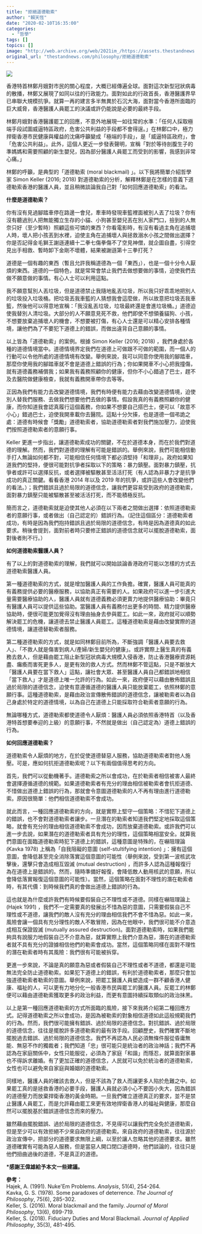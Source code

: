```yaml
---
title: "拒絕道德勒索"
author: "賴天恆"
date: "2020-02-10T16:35:00"
categories:
  - "哲學"
tags: []
topics: []
image: "http://web.archive.org/web/2021im_/https://assets.thestandnews.com/media/photos/777-03_nLL0O_J1hKfh3.png"
original_url: "thestandnews.com/philosophy/拒絕道德勒索"
---
```

![](http://web.archive.org/web/2021im_/https://assets.thestandnews.com/media/photos/777-03_nLL0O_J1hKfh3.png)

香港特首林鄭月娥對市民的關心程度，大概已經傳遍全球。面對這次新型冠狀病毒的散播，林鄭又展現了如同以往的行政能力。面對如此的行政首長，香港醫護界早已串聯大規模抗爭。就算一再的建言多半無異於石沉大海，面對當今香港所面臨的巨大威脅，香港醫護人員罷工的決議或許仍能說是必要的最終手段。

林鄭月娥對香港醫護罷工的回應，不意外地展現一如往常的水準：「任何人採取極端手段試圖威逼特區政府，危害公共利益的手段都不會得逞。」在林鄭口中，極力捍衛香港市民健康與權益的沈痛呼籲變成「極端的手段」，是「威逼特區政府」，會「危害公共利益」。此外，這個人更近一步發表聲明，宣稱「對於等待剖腹生子的準媽媽和需要照顧的新生嬰兒，因為部分醫護人員罷工而受到的影響，我感到非常心痛。」

林鄭的呼籲，是典型的「道德勒索 (moral blackmail) 」。以下我將簡單介紹哲學家 Simon Keller (2016; 2018) 對道德勒索的分析，解釋林鄭是在怎樣的意義下道德勒索香港的醫護人員，並且稍微談論我自己對「如何回應道德勒索」的看法。

**什麼是道德勒索？**

你有沒有見過腳踏車停在路邊一會兒，牽車時發現車籃裡面被別人丟了垃圾？你有沒有聽過別人把無能獨立生存的小貓、小狗甚至嬰兒丟在別人家門口，撿到的人無奈只好（至少暫時）照顧這些可憐的東西？你看電影時，有沒有看過主角在追捕壞人時，壞人把小孩丟到水裡，迫使主角在追捕壞人與拯救溺水小孩之間做出選擇？你是否記得金毛獅王謝遜連續十二拳七傷拳傷不了空見神僧，就企圖自盡，引得空見出手相救、暫時卸下金剛不壞體，結果被謝遜第十三拳打死？

道德是一個有趣的東西（暫且允許我稱道德為一個「東西」），也是一個十分令人厭煩的東西。道德的一個特色，就是常常會禁止我們去做想要做的事情，迫使我們去做不願意做的事情。有心人士可以利用這點。

我不願意幫別人丟垃圾，但是道德禁止我隨地亂丟垃圾，所以我只好乖乖地把別人的垃圾投入垃圾桶。把垃圾丟我車籃的人猜想我會這麼做，所以故意把垃圾丟我車籃，然後他可以得意地宣稱：「我沒亂丟垃圾，垃圾最終還是會進垃圾桶。」道德迫使我替別人清垃圾。大部分的人不願意見死不救，他們即使不想領養貓狗、小孩，不想要放棄追捕壞人的機會，不想要被打傷，有心人士還是可以精心安排各種情境，讓他們為了不要犯下道德上的錯誤，而做出違背自己意願的事情。

以上皆為「道德勒索」的案例。根據 Simon Keller (2016; 2018) ，我們身處於各種的道德情境當中。道德情境界定我們在道德上可做跟不可做的範圍，而一個人的行動可以令他所處的道德情境有改變。舉例來說，我可以同意你使用我的腳踏車，那麼你使用我的腳踏車就不會是道德上錯誤的行為；你如果開車不小心把我撞傷，就有道德義務補償我；如果我有義務照顧你的健康，但你不小心錯過了巴士，趕不及去醫院做健康檢查，我就有義務開車帶你去等等。

正因為我們有能力去改變道德情境，我們有時便有能力去藉由改變道德情境，迫使別人替我們服務、去做我們想要他們去做的事情。假設我真的有義務照顧你的健康，而你知道我會認真履行這個義務，你如果不想要自己搭巴士，便可以「故意不小心」錯過巴士，迫使我開車載你去醫院。這點十分欠揍，也是道德一個弔詭之處：道德有時候會「獎勵」道德勒索者，協助道德勒索者對我們施加壓力，迫使我們按照道德勒索者的意願行事。

Keller 更進一步指出，讓道德勒索成功的關鍵，不在於道德本身，而在於我們對道德的理解。然而，我們對道德的理解有可能是錯誤的。舉例來說，我們可能相信動手打人無論如何都不對，可能相信任何情境下都必須堅持「和理非」。政府如果知道我們的堅持，便很可能對抗爭者採取以下的策略：暴力鎮壓。面對暴力鎮壓，抗爭者或許可以選擇反抗，或者選擇被驅散甚至活活打死（有人認為非暴力才是抗爭成功的真正關鍵。看看香港 2014 年以及 2019 年的抗爭，或許這些人會改變他們的看法。）；我們錯誤且過於局限的道德信念，讓我們更容易受到政府的道德勒索，面對暴力鎮壓只能被驅散甚至被活活打死，而不能積極反抗。

簡而言之，道德勒索就是迫使其他人必須在以下兩者之間做出選擇：依照道德勒索者的意願行事，或者做出（自己認定的）錯誤行為。（記住這個區分：道德勒索者成功，有時是因為我們抱持錯誤且過於局限的道德信念，有時是因為道德真的如此要求。稍後會提到，面對前者時只要修正錯誤的道德信念就可以擺脫道德勒索，面對後者則不行。）

**如何道德勒索醫護人員？**

有了以上的對道德勒索的理解，我們就可以開始談論香港政府可能以怎樣的方式去道德勒索醫護人員。

第一種道德勒索的方式，就是增加醫護人員的工作負擔。確實，醫護人員可能真的有義務提供必要的醫療服務，以協助真正有需要的人。如果政府可以進一步引進大量需要醫療協助的人，醫護人員就有道德義務必須更賣力地提供醫療協助：畢竟只有醫護人員可以提供這些協助。當醫護人員有義務付出更多的時間、精力提供醫療協助時，便很可能更加覺得沒有理由抽身去參與罷工。如此一來，政府就可以順勢解決罷工的危機，讓道德去禁止醫護人員罷工。這種道德勒索是藉由改變實際的道德情境，讓道德替勒索者服務。

第二種道德勒索的方式，就是如同林鄭目前所為，不斷強調「醫護人員要去救人」、「不救人就是傷害到病人/產婦/新生嬰兒的健康」。或許實際上醫生真的有義務去救人，但是藉由罷工阻止新型冠狀病毒大規模入侵香港，防止香港醫療資源耗盡、癱瘓而害死更多人，是更有效的救人方式。然而林鄭不管這點，只是不斷放大「醫護人員要在當下救人」這點，讓社會大眾、甚至醫護人員自己都錯誤地相信「當下救人」才是道德上唯一允許的行為。如此一來，政府便可以藉由散佈錯誤且過於局限的道德信念，迫使有意遵循道德的醫護人員只能放棄罷工，依照林鄭的意願行事。這種道德勒索，是藉由政治宣傳散佈錯誤的道德信念，讓被勒索者以為自己身處於特定的道德情境，以為自己在道德上只能採取符合勒索者意願的行為。

無論哪種方式，道德勒索都使道德令人厭煩：醫護人員必須依照香港特首（以及香港特首想要奉迎的上級）的意願行事，不然就是做出（自己認定為）道德上錯誤的行為。

**如何回應道德勒索？**

道德勒索令人厭煩的地方，在於促使道德替惡人服務，協助道德勒索者對他人施壓。可是，應如何抗拒道德勒索呢？以下有兩個值得思考的方向。

首先，我們可以從動機著手。道德勒索之所以會成功，在於勒索者相信被害人最終會選擇遵循道德的規範。如果道德勒索者有充分的理由相信被勒索者會抗拒道德、不惜做出道德上錯誤的行為，那就會令意圖道德勒索的人不再有理由進行道德勒索。原因很簡單：他們相信道德勒索不會成功。

就此而言，一種回應道德勒索的方向，就是實際上堅守一個策略：不惜犯下道德上的錯誤，也不會對道德勒索者讓步。一旦潛在的勒索者知道我們堅定地採取這個策略，就會有充分的理由相信道德勒索不會成功，因而放棄道德勒索。或許我們可以進一步去說，如果潛在的道德勒索者具有充分的理性，這個策略相當安全。就算我們意圖在面臨道德勒索時犯下道德上的錯誤，這種意圖是特殊的，在嚇阻理論 (Kavka 1978) 上稱為「自我阻礙的意圖 (self-stultifying intention) 」：擁有這個意圖，會降低甚至完全消除落實這個意圖的可能性（舉例來說，受到第一波核武攻擊後，還擊只會造成相互毀滅 (mutual destruction) ，而許多人認為這種報復行為在道德上是錯誤的。然而，隨時準備好報復，會降低敵人動用核武的意願，所以會降低落實報復這個意圖的可能性）。當然，這個策略在面對不理性的潛在勒索者時，有其代價：到時候我們真的會做出道德上錯誤的行為。

這也就是為什麼或許我們有時候要假裝自己不理性或不道德。同樣在嚇阻理論上 (Hajek 1991) ，我們不一定需要真的發展出不惜為惡的意圖，只需要假裝自己不理性或不道德，讓我們的敵人沒有充分的理由相信我們不會不惜為惡。如此一來，風險會讓一個具有充分理性的敵人不敢冒險，因為在他眼中，我們很可能不介意造成相互保證毀滅 (mutually assured destruction)。面對道德勒索時，如果我們能夠具有說服力地假裝自己不介意為惡，就算實際上我們介意為惡，潛在的道德勒索者就不具有充分的證據相信他們的勒索會成功。當然，這個策略同樣在面對不理性的潛在勒索者時有其風險：我們很有可能被拆穿。

更進一步來說，不論是真的願意為惡或者假裝自己不理性或者不道德，都還是可能無法完全防止道德勒索。如果犯下道德上的錯誤，有利於道德勒索者，那麼只會加強道德勒索者勒索的意圖。舉例來說，把罷工醫護人員塑造成一群不顧香港人健康、福祉的人，可以更有力地分化一般香港市民與罷工的醫護人員。反罷工的林鄭便可以藉由道德勒索獲取更多的政治利益，而更有意圖持續採取類似的政治抹黑。

以上是第一種回應道德勒索的方式所面臨的風險，接下來我將介紹第二種回應方式。記得道德勒索之所以會成功，是因為被勒索的對象相信道德如此這般規範我們的行為。然而，我們很可能擁有錯誤、過於局限的道德信念。對抗錯誤、過於局限的道德信念，往往是擺脫許多道德勒索的最有效手段。回顧歷史，我們確實不斷地擺脫過去錯誤、過於局限的道德信念。我們不再認為人民必須無條件服從昏庸無能、無惡不作的獨裁者；我們知道「忠」很可能只是統治者的政治神話；我們不再認為在家庭關係中，女性只能服從，必須為了家庭「和諧」而隱忍，就算面對家暴也不得訴求離婚。有了更加正確的道德信念，人民就可以免於統治者的道德勒索，女性也可以避免來自家庭與婚姻的道德勒索。

同樣地，醫護人員的確該去救人，但是不該為了救人而讓更多人陷於危難之中。如果罷工真的是拯救香港的必要手段，醫護人員就必須小心不要因小失大，因為錯誤的道德壓力而放棄捍衛香港的黃金時期。一旦我們確立道德真正的要求，並不是禁止醫護人員罷工，而是允許藉由罷工來更有效地捍衛香港人的福祉與健康，那麼自然可以擺脫基於錯誤道德信念而來的壓力。

雖然藉由擺脫錯誤、過於局限的道德信念，不見得可以讓我們完全免於道德勒索，但是至少可以有效拒絕不少來自政府的道德勒索。來自政府的道德勒索，往往源於政治宣傳中，把部分的道德要求無限上綱，以至於讓人忽略其他的道德要求。雖然道德確實有可能為惡人服務，但是當惡人開口閉口道德時，他們談論的，往往只是他們扭曲過後的道德，不是真正的道德。

**\*感謝王偉雄給予本文一些建議。**

**參考：**  
Hajek, A. (1991). Nuke'Em Problems. _Analysis_, 51(4), 254-264.  
Kavka, G. S. (1978). Some paradoxes of deterrence. _The Journal of Philosophy_, 75(6), 285-302.  
Keller, S. (2016). Moral blackmail and the family. _Journal of Moral Philosophy_, 13(6), 699-719.  
Keller, S. (2018). Fiduciary Duties and Moral Blackmail. _Journal of Applied Philosophy_, 35(3), 481-495.